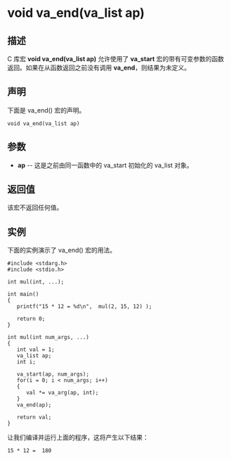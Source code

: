 # void va_end(va_list ap)

## 描述

C 库宏 **void va_end(va_list ap)** 允许使用了 **va_start** 宏的带有可变参数的函数返回。如果在从函数返回之前没有调用 **va_end**，则结果为未定义。

## 声明

下面是 va_end() 宏的声明。

```
void va_end(va_list ap)
```

## 参数

- **ap** -- 这是之前由同一函数中的 va_start 初始化的 va_list 对象。

## 返回值

该宏不返回任何值。

## 实例

下面的实例演示了 va_end() 宏的用法。

```
#include <stdarg.h>
#include <stdio.h>

int mul(int, ...);

int main()
{
   printf("15 * 12 = %d\n",  mul(2, 15, 12) );
   
   return 0;
}

int mul(int num_args, ...)
{
   int val = 1;
   va_list ap;
   int i;

   va_start(ap, num_args);
   for(i = 0; i < num_args; i++) 
   {
      val *= va_arg(ap, int);
   }
   va_end(ap);
 
   return val;
}
```

让我们编译并运行上面的程序，这将产生以下结果：

```
15 * 12 =  180
```